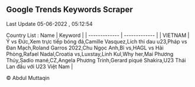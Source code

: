 

## Google Trends Keywords Scraper 
 
Last Update 05-06-2022 , 05:12:54

Country List :
 Name  | Keyword |
| ------------- | ------------- |
| VIETNAM | Ý vs Đức,Xem trực tiếp bóng đá,Camille Vasquez,Lich thi dau u23,Pháp vs Đan Mạch,Roland Garros 2022,Chu Ngọc Anh,Bỉ vs,HAGL vs Hải Phòng,Rafael Nadal,Croatia vs,Luxstay,Linh Kul,Why her,Mai Phương Thúy,Sadio mané,CZ,Angela Phương Trinh,Gerard piqué Shakira,U23 Thái Lan đấu với U23 Việt Nam |



© Abdul Muttaqin 
